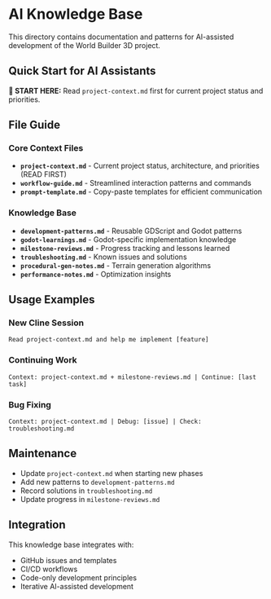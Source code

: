 # AI Knowledge Base

This directory contains documentation and patterns for AI-assisted development of the World Builder 3D project.

## Quick Start for AI Assistants

**🎯 START HERE:** Read `project-context.md` first for current project status and priorities.

## File Guide

### Core Context Files
- **`project-context.md`** - Current project status, architecture, and priorities (READ FIRST)
- **`workflow-guide.md`** - Streamlined interaction patterns and commands
- **`prompt-template.md`** - Copy-paste templates for efficient communication

### Knowledge Base
- **`development-patterns.md`** - Reusable GDScript and Godot patterns
- **`godot-learnings.md`** - Godot-specific implementation knowledge
- **`milestone-reviews.md`** - Progress tracking and lessons learned
- **`troubleshooting.md`** - Known issues and solutions
- **`procedural-gen-notes.md`** - Terrain generation algorithms
- **`performance-notes.md`** - Optimization insights

## Usage Examples

### New Cline Session
```
Read project-context.md and help me implement [feature]
```

### Continuing Work
```
Context: project-context.md + milestone-reviews.md | Continue: [last task]
```

### Bug Fixing
```
Context: project-context.md | Debug: [issue] | Check: troubleshooting.md
```

## Maintenance

- Update `project-context.md` when starting new phases
- Add new patterns to `development-patterns.md`
- Record solutions in `troubleshooting.md`
- Update progress in `milestone-reviews.md`

## Integration

This knowledge base integrates with:
- GitHub issues and templates
- CI/CD workflows
- Code-only development principles
- Iterative AI-assisted development
